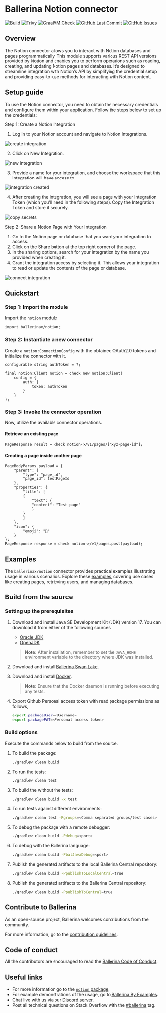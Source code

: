 # Ballerina Notion connector

[![Build](https://github.com/ballerina-platform/module-ballerinax-notion/actions/workflows/ci.yml/badge.svg)](https://github.com/ballerina-platform/module-ballerinax-notion/actions/workflows/ci.yml)
[![Trivy](https://github.com/ballerina-platform/module-ballerinax-notion/actions/workflows/trivy-scan.yml/badge.svg)](https://github.com/ballerina-platform/module-ballerinax-notion/actions/workflows/trivy-scan.yml)
[![GraalVM Check](https://github.com/ballerina-platform/module-ballerinax-notion/actions/workflows/build-with-bal-test-graalvm.yml/badge.svg)](https://github.com/ballerina-platform/module-ballerinax-notion/actions/workflows/build-with-bal-test-graalvm.yml)
[![GitHub Last Commit](https://img.shields.io/github/last-commit/ballerina-platform/module-ballerinax-notion.svg)](https://github.com/ballerina-platform/module-ballerinax-notion/commits/master)
[![GitHub Issues](https://img.shields.io/github/issues/ballerina-platform/ballerina-library/module/notion.svg?label=Open%20Issues)](https://github.com/ballerina-platform/ballerina-library/labels/module%notion)

## Overview

The Notion connector allows you to interact with Notion databases and pages programmatically. This module supports various REST API versions provided by Notion and enables you to perform operations such as reading, creating, and updating Notion pages and databases. It’s designed to streamline integration with Notion’s API by simplifying the credential setup and providing easy-to-use methods for interacting with Notion content.

## Setup guide

To use the Notion connector, you need to obtain the necessary credentials and configure them within your application. Follow the steps below to set up the credentials:

Step 1: Create a Notion Integration

1. Log in to your Notion account and navigate to Notion Integrations.

![create integration](https://github.com/Jaagrav/module-ballerinax-notion/blob/main/docs/assets/create-integration.png?raw=true)

2. Click on New Integration.

![new integration](https://github.com/Jaagrav/module-ballerinax-notion/blob/main/docs/assets/new-integration.png?raw=true)

3. Provide a name for your integration, and choose the workspace that this integration will have access to.

![integration created](https://github.com/Jaagrav/module-ballerinax-notion/blob/main/docs/assets/integration-created.png?raw=true)

4. After creating the integration, you will see a page with your Integration Token (which you’ll need in the following steps). Copy the Integration Token and store it securely.

![copy secrets](https://github.com/Jaagrav/module-ballerinax-notion/blob/main/docs/assets/secret.png?raw=true)

Step 2: Share a Notion Page with Your Integration

1. Go to the Notion page or database that you want your integration to access.
2. Click on the Share button at the top right corner of the page.
3. In the sharing options, search for your integration by the name you provided when creating it.
4. Grant the integration access by selecting it. This allows your integration to read or update the contents of the page or database.

![connect integration](https://github.com/Jaagrav/module-ballerinax-notion/blob/main/docs/assets/connect-page.png?raw=true)

## Quickstart

### Step 1: Import the module

Import the `notion` module

```bal
import ballerinax/notion;
```

### Step 2: Instantiate a new connector

Create a `notion:ConnectionConfig` with the obtained OAuth2.0 tokens and initialize the connector with it.

```bal
configurable string authToken = ?;

final notion:Client notion = check new notion:Client(
    config = {
        auth: {
            token: authToken
        }
    }
);
```

### Step 3: Invoke the connector operation

Now, utilize the available connector operations.

#### Retrieve an existing page

```bal
PageResponse result = check notion->/v1/pages/["xyz-page-id"];
```

#### Creating a page inside another page

```bal
PageBodyParams payload = {
    "parent": {
        "type": "page_id",
        "page_id": testPageId
    },
    "properties": {
        "title": [
        {
            "text": {
            "content": "Test page"
            }
        }
        ]
    },
    "icon": {
        "emoji": "🥬"
    }
};
PageResponse response = check notion->/v1/pages.post(payload);
```

## Examples

The `ballerinax/notion` connector provides practical examples illustrating usage in various scenarios. Explore these [examples](https://github.com/Jaagrav/module-ballerinax-notion/tree/main/examples), covering use cases like creating pages, retrieving users, and managing databases.

## Build from the source

### Setting up the prerequisites

1. Download and install Java SE Development Kit (JDK) version 17. You can download it from either of the following sources:

    - [Oracle JDK](https://www.oracle.com/java/technologies/downloads/)
    - [OpenJDK](https://adoptium.net/)

    > **Note:** After installation, remember to set the `JAVA_HOME` environment variable to the directory where JDK was installed.

2. Download and install [Ballerina Swan Lake](https://ballerina.io/).

3. Download and install [Docker](https://www.docker.com/get-started).

    > **Note**: Ensure that the Docker daemon is running before executing any tests.

4. Export Github Personal access token with read package permissions as follows,

    ```bash
    export packageUser=<Username>
    export packagePAT=<Personal access token>
    ```

### Build options

Execute the commands below to build from the source.

1. To build the package:

    ```bash
    ./gradlew clean build
    ```

2. To run the tests:

    ```bash
    ./gradlew clean test
    ```

3. To build the without the tests:

    ```bash
    ./gradlew clean build -x test
    ```

4. To run tests against different environments:

    ```bash
    ./gradlew clean test -Pgroups=<Comma separated groups/test cases>
    ```

5. To debug the package with a remote debugger:

    ```bash
    ./gradlew clean build -Pdebug=<port>
    ```

6. To debug with the Ballerina language:

    ```bash
    ./gradlew clean build -PbalJavaDebug=<port>
    ```

7. Publish the generated artifacts to the local Ballerina Central repository:

    ```bash
    ./gradlew clean build -PpublishToLocalCentral=true
    ```

8. Publish the generated artifacts to the Ballerina Central repository:

    ```bash
    ./gradlew clean build -PpublishToCentral=true
    ```

## Contribute to Ballerina

As an open-source project, Ballerina welcomes contributions from the community.

For more information, go to the [contribution guidelines](https://github.com/ballerina-platform/ballerina-lang/blob/master/CONTRIBUTING.md).

## Code of conduct

All the contributors are encouraged to read the [Ballerina Code of Conduct](https://ballerina.io/code-of-conduct).

## Useful links

-   For more information go to the [`notion` package](https://central.ballerina.io/ballerinax/notion/latest).
-   For example demonstrations of the usage, go to [Ballerina By Examples](https://ballerina.io/learn/by-example/).
-   Chat live with us via our [Discord server](https://discord.gg/ballerinalang).
-   Post all technical questions on Stack Overflow with the [#ballerina](https://stackoverflow.com/questions/tagged/ballerina) tag.
